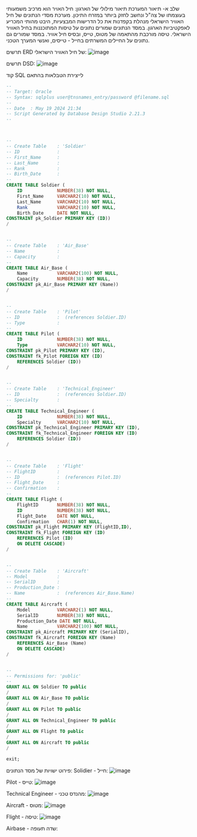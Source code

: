 
שלב א- תיאור המערכת 
תיאור מילולי של הארגון:
חיל האויר הוא מרכיב משמעותי בעוצמתו של צה"ל ונחשב לחזק ביותר במזרח התיכון.
מערכת מסדי הנתונים של חיל האוויר הישראלי מנהלת בקפדנות את כל הדרישות המבצעיות, היבט מהותי המכריע לאפקטיביות הארגון.
במסד הנתונים שמורים נתונים על טיסות המתוכננות בחיל האוויר הישראלי. טיסה מורכבת מהתאמה של מטוס, טייס, ובסיס חיל אוויר. במסד שמורים גם נתונים על החיילים המשרתים בחייל - טייסים, ואנשי המערך הטכני.

תרשים ERD של חיל האוויר הישראלי:
![image](https://github.com/roeygross/IAF-Database/assets/126462535/6e3e0d4d-bfde-4ff4-a4e3-0fd60fb8baa4)

תרשים DSD:
![image](https://github.com/roeygross/IAF-Database/assets/126462535/8f224c0f-6c8b-442e-af96-4eb104d4bae0)

קוד SQL לייצירת הטבלאות בהתאם
~~~sql
--
-- Target: Oracle 
-- Syntax: sqlplus user@tnsnames_entry/password @filename.sql
-- 
-- Date  : May 19 2024 21:34
-- Script Generated by Database Design Studio 2.21.3 
--



--
-- Create Table    : 'Soldier'   
-- ID              :  
-- First_Name      :  
-- Last_Name       :  
-- Rank            :  
-- Birth_Date      :  
--
CREATE TABLE Soldier (
    ID             NUMBER(38) NOT NULL,
    First_Name     VARCHAR2(10) NOT NULL,
    Last_Name      VARCHAR2(10) NOT NULL,
    Rank           VARCHAR2(10) NOT NULL,
    Birth_Date     DATE NOT NULL,
CONSTRAINT pk_Soldier PRIMARY KEY (ID))
/


--
-- Create Table    : 'Air_Base'   
-- Name            :  
-- Capacity        :  
--
CREATE TABLE Air_Base (
    Name           VARCHAR2(100) NOT NULL,
    Capacity       NUMBER(38) NOT NULL,
CONSTRAINT pk_Air_Base PRIMARY KEY (Name))
/


--
-- Create Table    : 'Pilot'   
-- ID              :  (references Soldier.ID)
-- Type            :  
--
CREATE TABLE Pilot (
    ID             NUMBER(38) NOT NULL,
    Type           VARCHAR2(10) NOT NULL,
CONSTRAINT pk_Pilot PRIMARY KEY (ID),
CONSTRAINT fk_Pilot FOREIGN KEY (ID)
    REFERENCES Soldier (ID))
/


--
-- Create Table    : 'Technical_Engineer'   
-- ID              :  (references Soldier.ID)
-- Specialty       :  
--
CREATE TABLE Technical_Engineer (
    ID             NUMBER(38) NOT NULL,
    Specialty      VARCHAR2(10) NOT NULL,
CONSTRAINT pk_Technical_Engineer PRIMARY KEY (ID),
CONSTRAINT fk_Technical_Engineer FOREIGN KEY (ID)
    REFERENCES Soldier (ID))
/


--
-- Create Table    : 'Flight'   
-- FlightID        :  
-- ID              :  (references Pilot.ID)
-- Flight_Date     :  
-- Confirmation    :  
--
CREATE TABLE Flight (
    FlightID       NUMBER(38) NOT NULL,
    ID             NUMBER(38) NOT NULL,
    Flight_Date    DATE NOT NULL,
    Confirmation   CHAR(1) NOT NULL,
CONSTRAINT pk_Flight PRIMARY KEY (FlightID,ID),
CONSTRAINT fk_Flight FOREIGN KEY (ID)
    REFERENCES Pilot (ID)
    ON DELETE CASCADE)
/


--
-- Create Table    : 'Aircraft'   
-- Model           :  
-- SerialID        :  
-- Production_Date :  
-- Name            :  (references Air_Base.Name)
--
CREATE TABLE Aircraft (
    Model          VARCHAR2(1) NOT NULL,
    SerialID       NUMBER(38) NOT NULL,
    Production_Date DATE NOT NULL,
    Name           VARCHAR2(100) NOT NULL,
CONSTRAINT pk_Aircraft PRIMARY KEY (SerialID),
CONSTRAINT fk_Aircraft FOREIGN KEY (Name)
    REFERENCES Air_Base (Name)
    ON DELETE CASCADE)
/


--
-- Permissions for: 'public'
--
GRANT ALL ON Soldier TO public
/
GRANT ALL ON Air_Base TO public
/
GRANT ALL ON Pilot TO public
/
GRANT ALL ON Technical_Engineer TO public
/
GRANT ALL ON Flight TO public
/
GRANT ALL ON Aircraft TO public
/

exit;
~~~


פירוט ישויות של מסד הנתונים:
Solidier - חייל:
![image](https://github.com/roeygross/IAF-Database/assets/128812767/1b562dfe-fb1d-48f9-90cd-bc11bc2c6ea2)

Pilot - טייס:
![image](https://github.com/roeygross/IAF-Database/assets/128812767/12a983be-31af-4730-821a-52cbcc49a8cf)

Technical Engineer - מהנדס טכני:
![image](https://github.com/roeygross/IAF-Database/assets/128812767/22962074-b3ca-4819-a19b-ff26254fb212)

Aircraft - מטוס:
![image](https://github.com/roeygross/IAF-Database/assets/128812767/3598af5a-d9bc-4fd9-8dfe-cf544224d0a0)

Flight - טיסה:
![image](https://github.com/roeygross/IAF-Database/assets/128812767/1221af70-1ad1-4d06-8ab9-1db916f81d91)

Airbase - שדה תעופה:



